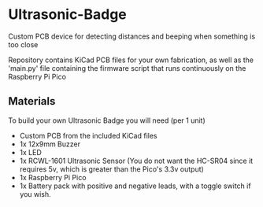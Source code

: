 # Ultrasonic-Badge
Custom PCB device for detecting distances and beeping when something is too close

Repository contains KiCad PCB files for your own fabrication, as well as the 'main.py' file containing the firmware script that runs continuously on the Raspberry Pi Pico

## Materials

To build your own Ultrasonic Badge you will need (per 1 unit)

- Custom PCB from the included KiCad files
- 1x 12x9mm Buzzer
- 1x LED
- 1x RCWL-1601 Ultrasonic Sensor (You do not want the HC-SR04 since it requires 5v, which is greater than the Pico's 3.3v output)
- 1x Raspberry Pi Pico
- 1x Battery pack with positive and negative leads, with a toggle switch if you wish.
